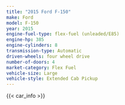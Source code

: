 ```yaml
---
title: "2015 Ford F-150"
make: Ford
model: F-150
year: 2015
engine-fuel-type: flex-fuel (unleaded/E85)
engine-hp: 385
engine-cylinders: 8
transmission-type: Automatic
driven-wheels: four wheel drive
number-of-doors: 4
market-category: Flex Fuel
vehicle-size: Large
vehicle-style: Extended Cab Pickup
---
```


{{< car_info >}}

